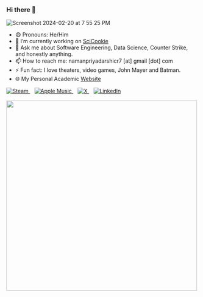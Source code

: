 ### Hi there 👋

![Screenshot 2024-02-20 at 7 55 25 PM](https://github.com/Naman-Priyadarshi/Naman-Priyadarshi/assets/77211855/8882bc5b-ebd4-4d1a-9c13-f1bb20754ff8)

- 😄 Pronouns: He/Him
- 🔭 I’m currently working on [SciCookie](https://github.com/osl-incubator/scicookie)
- 💬 Ask me about Software Engineering, Data Science, Counter Strike, and honestly anything.
- 📫 How to reach me: namanpriyadarshicr7 [at] gmail [dot] com
- ⚡ Fun fact: I love theaters, video games, John Mayer and Batman. 
- 🌐 My Personal Academic [Website](https://naman-priyadarshi.github.io)

<a href="https://steamcommunity.com/id/EaZy_Steam/" target="_blank">
    <img src="https://img.shields.io/badge/steam-%23000000.svg?style=for-the-badge&logo=steam&logoColor=white" alt="Steam">
</a>&nbsp;&nbsp;

<a href="https://music.apple.com/profile/namanpriyadarshi" target="_blank">
    <img src="https://img.shields.io/badge/Apple_Music-9933CC?style=for-the-badge&logo=apple-music&logoColor=white" alt="Apple Music">
</a>&nbsp;&nbsp;

<a href="https://twitter.com/NamanPriyadars2" target="_blank">
    <img src="https://img.shields.io/badge/X-%23000000.svg?style=for-the-badge&logo=X&logoColor=white" alt="X">
</a>&nbsp;&nbsp;

<a href="https://www.linkedin.com/in/naman-priyadarshi-54830a201/" target="_blank">
    <img src="https://img.shields.io/badge/linkedin-%230077B5.svg?style=for-the-badge&logo=linkedin&logoColor=white" alt="LinkedIn">

<br>
<br>

  
<img src="https://github.com/Naman-Priyadarshi/Naman-Priyadarshi/assets/77211855/17f109f3-0d17-4f64-af83-b361e5d97ade" width="500" height="500">
